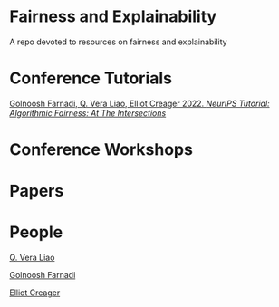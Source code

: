 # Fairness and Explainability
A repo devoted to resources on fairness and explainability

# Conference Tutorials

[Golnoosh Farnadi, Q. Vera Liao, Elliot Creager 2022. *NeurIPS Tutorial: Algorithmic Fairness: At The Intersections*](https://neurips.cc/virtual/2022/tutorial/55815)

# Conference Workshops

# Papers

# People

[Q. Vera Liao](http://qveraliao.com/)

[Golnoosh Farnadi](https://gfarnadi.github.io/)

[Elliot Creager](https://www.cs.toronto.edu/~creager/)





